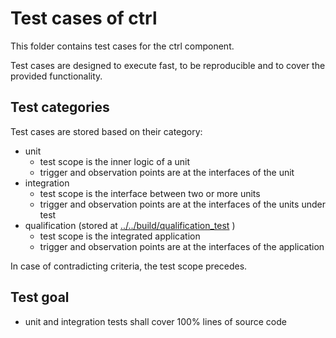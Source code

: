 
# Test cases of ctrl

This folder contains test cases for the ctrl component.

Test cases are designed to execute fast, to be reproducible and to cover the provided functionality.

## Test categories

Test cases are stored based on their category:

- unit
  - test scope is the inner logic of a unit
  - trigger and observation points are at the interfaces of the unit
- integration
  - test scope is the interface between two or more units
  - trigger and observation points are at the interfaces of the units under test
- qualification (stored at [../../build/qualification_test](../../build/qualification_test) )
  - test scope is the integrated application
  - trigger and observation points are at the interfaces of the application

In case of contradicting criteria, the test scope precedes.

## Test goal

- unit and integration tests shall cover 100% lines of source code
